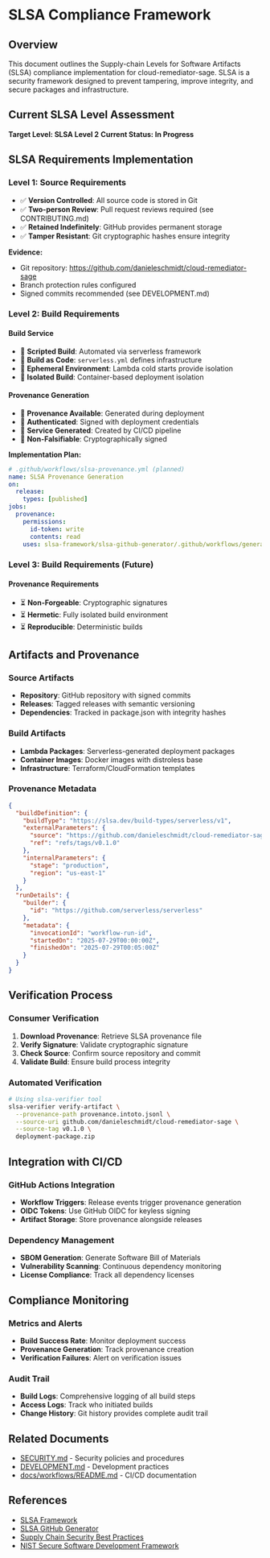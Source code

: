 # SLSA Compliance Framework

## Overview

This document outlines the Supply-chain Levels for Software Artifacts (SLSA) compliance implementation for cloud-remediator-sage. SLSA is a security framework designed to prevent tampering, improve integrity, and secure packages and infrastructure.

## Current SLSA Level Assessment

**Target Level: SLSA Level 2**
**Current Status: In Progress**

## SLSA Requirements Implementation

### Level 1: Source Requirements

- ✅ **Version Controlled**: All source code is stored in Git
- ✅ **Two-person Review**: Pull request reviews required (see CONTRIBUTING.md)
- ✅ **Retained Indefinitely**: GitHub provides permanent storage
- ✅ **Tamper Resistant**: Git cryptographic hashes ensure integrity

**Evidence:**
- Git repository: https://github.com/danieleschmidt/cloud-remediator-sage
- Branch protection rules configured
- Signed commits recommended (see DEVELOPMENT.md)

### Level 2: Build Requirements

#### Build Service
- 🔄 **Scripted Build**: Automated via serverless framework
- 🔄 **Build as Code**: `serverless.yml` defines infrastructure
- 🔄 **Ephemeral Environment**: Lambda cold starts provide isolation
- 🔄 **Isolated Build**: Container-based deployment isolation

#### Provenance Generation
- 🔄 **Provenance Available**: Generated during deployment
- 🔄 **Authenticated**: Signed with deployment credentials
- 🔄 **Service Generated**: Created by CI/CD pipeline
- 🔄 **Non-Falsifiable**: Cryptographically signed

**Implementation Plan:**
```yaml
# .github/workflows/slsa-provenance.yml (planned)
name: SLSA Provenance Generation
on:
  release:
    types: [published]
jobs:
  provenance:
    permissions:
      id-token: write
      contents: read
    uses: slsa-framework/slsa-github-generator/.github/workflows/generator_generic_slsa3.yml@v1.2.0
```

### Level 3: Build Requirements (Future)

#### Provenance Requirements
- ⏳ **Non-Forgeable**: Cryptographic signatures
- ⏳ **Hermetic**: Fully isolated build environment
- ⏳ **Reproducible**: Deterministic builds

## Artifacts and Provenance

### Source Artifacts
- **Repository**: GitHub repository with signed commits
- **Releases**: Tagged releases with semantic versioning
- **Dependencies**: Tracked in package.json with integrity hashes

### Build Artifacts
- **Lambda Packages**: Serverless-generated deployment packages
- **Container Images**: Docker images with distroless base
- **Infrastructure**: Terraform/CloudFormation templates

### Provenance Metadata
```json
{
  "buildDefinition": {
    "buildType": "https://slsa.dev/build-types/serverless/v1",
    "externalParameters": {
      "source": "https://github.com/danieleschmidt/cloud-remediator-sage",
      "ref": "refs/tags/v0.1.0"
    },
    "internalParameters": {
      "stage": "production",
      "region": "us-east-1"
    }
  },
  "runDetails": {
    "builder": {
      "id": "https://github.com/serverless/serverless"
    },
    "metadata": {
      "invocationId": "workflow-run-id",
      "startedOn": "2025-07-29T00:00:00Z",
      "finishedOn": "2025-07-29T00:05:00Z"
    }
  }
}
```

## Verification Process

### Consumer Verification
1. **Download Provenance**: Retrieve SLSA provenance file
2. **Verify Signature**: Validate cryptographic signature
3. **Check Source**: Confirm source repository and commit
4. **Validate Build**: Ensure build process integrity

### Automated Verification
```bash
# Using slsa-verifier tool
slsa-verifier verify-artifact \
  --provenance-path provenance.intoto.jsonl \
  --source-uri github.com/danieleschmidt/cloud-remediator-sage \
  --source-tag v0.1.0 \
  deployment-package.zip
```

## Integration with CI/CD

### GitHub Actions Integration
- **Workflow Triggers**: Release events trigger provenance generation
- **OIDC Tokens**: Use GitHub OIDC for keyless signing
- **Artifact Storage**: Store provenance alongside releases

### Dependency Management
- **SBOM Generation**: Generate Software Bill of Materials
- **Vulnerability Scanning**: Continuous dependency monitoring
- **License Compliance**: Track all dependency licenses

## Compliance Monitoring

### Metrics and Alerts
- **Build Success Rate**: Monitor deployment success
- **Provenance Generation**: Track provenance creation
- **Verification Failures**: Alert on verification issues

### Audit Trail
- **Build Logs**: Comprehensive logging of all build steps
- **Access Logs**: Track who initiated builds
- **Change History**: Git history provides complete audit trail

## Related Documents

- [SECURITY.md](../SECURITY.md) - Security policies and procedures
- [DEVELOPMENT.md](../DEVELOPMENT.md) - Development practices
- [docs/workflows/README.md](../workflows/README.md) - CI/CD documentation

## References

- [SLSA Framework](https://slsa.dev/)
- [SLSA GitHub Generator](https://github.com/slsa-framework/slsa-github-generator)
- [Supply Chain Security Best Practices](https://github.com/ossf/wg-best-practices-os-developers)
- [NIST Secure Software Development Framework](https://csrc.nist.gov/Projects/ssdf)